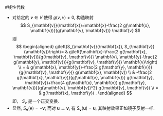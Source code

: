 #线性代数 

- 对给定的 $v \in V$ 使得 $g(v, v) \neq 0$, 构造映射
$$
S_{\mathbf{v}}(\mathbf{x})=\mathbf{x}-\frac{2 g(\mathbf{x}, \mathbf{v})}{g(\mathbf{v}, \mathbf{v})} \mathbf{v}
$$
则
$$
\begin{aligned}
g\left(S_{\mathbf{v}}(\mathbf{x}), S_{\mathbf{v}}(\mathbf{y})\right)= & g\left(\mathbf{x}-\frac{2 g(\mathbf{x}, \mathbf{v})}{g(\mathbf{v}, \mathbf{v})} \mathbf{v}, \mathbf{y}-\frac{2 g(\mathbf{y}, \mathbf{v})}{g(\mathbf{v}, \mathbf{v})} \mathbf{v}\right) \\
= & g(\mathbf{x}, \mathbf{y})-\frac{2 g(\mathbf{y}, \mathbf{v})}{g(\mathbf{v}, \mathbf{v})} g(\mathbf{x}, \mathbf{v}) \\
& -\frac{2 g(\mathbf{x}, \mathbf{v})}{g(\mathbf{v}, \mathbf{v})} g(\mathbf{y}, \mathbf{v})+\frac{4 g(\mathbf{x}, \mathbf{v}) g(\mathbf{y}, \mathbf{v})}{g(\mathbf{v}, \mathbf{v})^2} g(\mathbf{v}, \mathbf{v}) \\
= & g(\mathbf{x}, \mathbf{y}) .
\end{aligned}
$$
即， $S_v$ 是一个正交变换.
- 显然, $S_{\mathbf{v}}(\mathbf{v})=-\mathbf{v}$; 而对 $\mathbf{u} \perp \mathbf{v}$, 有 $S_{\mathbf{v}}(\mathbf{u})=\mathbf{u}$, 其映射效果正如镜子反射一样.